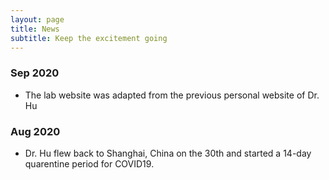 ```yaml
---
layout: page
title: News
subtitle: Keep the excitement going
---
```


### Sep 2020
- The lab website was adapted from the previous personal website of Dr. Hu

### Aug 2020
- Dr. Hu flew back to Shanghai, China on the 30th and started a 14-day quarentine period for COVID19.
